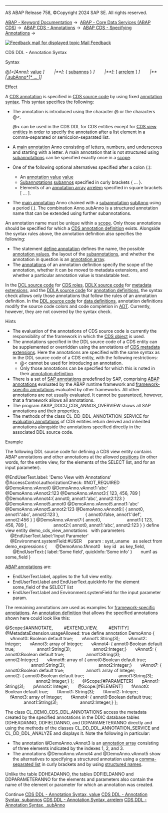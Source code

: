   

* * *

AS ABAP Release 758, ©Copyright 2024 SAP SE. All rights reserved.

[ABAP - Keyword Documentation](https://help.sap.com/doc/abapdocu_latest_index_htm/latest/en-US/abenabap.htm) →  [ABAP - Core Data Services (ABAP CDS)](https://help.sap.com/doc/abapdocu_latest_index_htm/latest/en-US/abencds.htm) →  [ABAP CDS - Annotations](https://help.sap.com/doc/abapdocu_latest_index_htm/latest/en-US/abencds_annotations.htm) →  [ABAP CDS - Specifying Annotations](https://help.sap.com/doc/abapdocu_latest_index_htm/latest/en-US/abencds_anno_usage.htm) → 

 [![](Mail.gif?object=Mail.gif "Feedback mail for displayed topic") Mail Feedback](mailto:f1_help@sap.com?subject=Feedback%20on%20ABAP%20Documentation&body=Document:%20CDS%20DDL%20-%20Annotation%20Syntax%2C%20ABENCDS_ANNOTATIONS_SYNTAX%2C%20758%0D%0A%0D%0AError:%0D%0A%0D%0A%0D%0A%0D%0ASuggestion%20for%20improvement:)

CDS DDL - Annotation Syntax

Syntax

@*\[*<*\]*Anno*\[*: [value](https://help.sap.com/doc/abapdocu_latest_index_htm/latest/en-US/abencds_annotations_syntax_value.htm) *\]*
       *|**\[*: { [subannos](https://help.sap.com/doc/abapdocu_latest_index_htm/latest/en-US/abencds_annotations_syntax_subanno.htm) } *\]*
       *|**\[*: \[ [arrelem](https://help.sap.com/doc/abapdocu_latest_index_htm/latest/en-US/abencds_annotations_syntax_array.htm) \] *\]*
       *|**\[*[.subAnno*\[* ... *\]*](https://help.sap.com/doc/abapdocu_latest_index_htm/latest/en-US/abencds_annotations_syntax_name.htm)*\]*

Effect

A [CDS annotation](https://help.sap.com/doc/abapdocu_latest_index_htm/latest/en-US/abencds_annotations.htm) is specified in [CDS source code](https://help.sap.com/doc/abapdocu_latest_index_htm/latest/en-US/abencds_source_code_glosry.htm "Glossary Entry") by using fixed [annotation syntax](https://help.sap.com/doc/abapdocu_latest_index_htm/latest/en-US/abencds_annotation_syntax_glosry.htm "Glossary Entry"). This syntax specifies the following:

-   The annotation is introduced using the character @ or the characters @<.
    
    @< can be used in the CDS DDL for CDS entities except for [CDS view entities](https://help.sap.com/doc/abapdocu_latest_index_htm/latest/en-US/abencds_v2_view_glosry.htm "Glossary Entry") in order to specify the annotation after a list element in a comma-separated or semicolon-separated list.
    
-   A [main annotation](https://help.sap.com/doc/abapdocu_latest_index_htm/latest/en-US/abenmain_annotation_glosry.htm "Glossary Entry") Anno consisting of letters, numbers, and underscores and starting with a letter. A main annotation that is not structured using [subannotations](https://help.sap.com/doc/abapdocu_latest_index_htm/latest/en-US/abensub_annotation_glosry.htm "Glossary Entry") can be specified exactly once in a [scope](https://help.sap.com/doc/abapdocu_latest_index_htm/latest/en-US/abencds_annotations_scopes.htm).
-   One of the following optional alternatives specified after a colon (:):
    -   An [annotation value](https://help.sap.com/doc/abapdocu_latest_index_htm/latest/en-US/abenannotation_value_glosry.htm "Glossary Entry") [value](https://help.sap.com/doc/abapdocu_latest_index_htm/latest/en-US/abencds_annotations_syntax_value.htm)
    -   [Subannotations](https://help.sap.com/doc/abapdocu_latest_index_htm/latest/en-US/abensub_annotation_glosry.htm "Glossary Entry") [subannos](https://help.sap.com/doc/abapdocu_latest_index_htm/latest/en-US/abencds_annotations_syntax_subanno.htm) specified in curly brackets { ... }.
    -   Elements of an [annotation array](https://help.sap.com/doc/abapdocu_latest_index_htm/latest/en-US/abenannotation_array_glosry.htm "Glossary Entry") [arrelem](https://help.sap.com/doc/abapdocu_latest_index_htm/latest/en-US/abencds_annotations_syntax_array.htm) specified in square brackets \[ ... \].
-   The [main annotation](https://help.sap.com/doc/abapdocu_latest_index_htm/latest/en-US/abenmain_annotation_glosry.htm "Glossary Entry") Anno chained with a [subannotation](https://help.sap.com/doc/abapdocu_latest_index_htm/latest/en-US/abensub_annotation_glosry.htm "Glossary Entry") [subAnno](https://help.sap.com/doc/abapdocu_latest_index_htm/latest/en-US/abencds_annotations_syntax_name.htm) using a period (.). The combination Anno.subAnno is a structured annotation name that can be extended using further subannotations.

An annotation name must be unique within a [scope](https://help.sap.com/doc/abapdocu_latest_index_htm/latest/en-US/abencds_annotations_scopes.htm). Only those annotations should be specified for which a [CDS annotation definition](https://help.sap.com/doc/abapdocu_latest_index_htm/latest/en-US/abencds_anno_definition_glosry.htm "Glossary Entry") exists. Alongside the syntax rules above, the annotation definition also specifies the following:

-   The statement [define annotation](https://help.sap.com/doc/abapdocu_latest_index_htm/latest/en-US/abencds_f1_define_annotation.htm) defines the name, the possible [annotation values](https://help.sap.com/doc/abapdocu_latest_index_htm/latest/en-US/abenannotation_value_glosry.htm "Glossary Entry"), the layout of the [subannotations](https://help.sap.com/doc/abapdocu_latest_index_htm/latest/en-US/abensub_annotation_glosry.htm "Glossary Entry"), and whether the annotation in question is an [annotation array](https://help.sap.com/doc/abapdocu_latest_index_htm/latest/en-US/abenannotation_array_glosry.htm "Glossary Entry").
-   The [annotations](https://help.sap.com/doc/abapdocu_latest_index_htm/latest/en-US/abencds_f1_define_anno_annos.htm) of an annotation definition specify the scope of the annotation, whether it can be moved to metadata extensions, and whether a particular annotation value is translatable text.

In the [DCL source code](https://help.sap.com/doc/abapdocu_latest_index_htm/latest/en-US/abendcl_source_code_glosry.htm "Glossary Entry") for [CDS roles](https://help.sap.com/doc/abapdocu_latest_index_htm/latest/en-US/abencds_role_glosry.htm "Glossary Entry"), [DDLX source code](https://help.sap.com/doc/abapdocu_latest_index_htm/latest/en-US/abenddlx_source_code_glosry.htm "Glossary Entry") for [metadata extensions](https://help.sap.com/doc/abapdocu_latest_index_htm/latest/en-US/abencds_metadata_extension_glosry.htm "Glossary Entry"), and the [DDLA source code](https://help.sap.com/doc/abapdocu_latest_index_htm/latest/en-US/abenddla_source_code_glosry.htm "Glossary Entry") for [annotation definitions](https://help.sap.com/doc/abapdocu_latest_index_htm/latest/en-US/abencds_anno_definition_glosry.htm "Glossary Entry"), the syntax check allows only those annotations that follow the rules of an annotation definition. In the [DDL source code](https://help.sap.com/doc/abapdocu_latest_index_htm/latest/en-US/abenddl_source_code_glosry.htm "Glossary Entry") for [data definitions](https://help.sap.com/doc/abapdocu_latest_index_htm/latest/en-US/abencds_data_definition_glosry.htm "Glossary Entry"), annotation definitions modify the source code colors and code completion in [ADT](https://help.sap.com/doc/abapdocu_latest_index_htm/latest/en-US/abenadt_glosry.htm "Glossary Entry"). Currently, however, they are not covered by the syntax check.

Hints

-   The evaluation of the annotations of CDS source code is currently the responsibility of the framework in which the [CDS object](https://help.sap.com/doc/abapdocu_latest_index_htm/latest/en-US/abencds_object_glosry.htm "Glossary Entry") is used.
-   The annotations specified in the DDL source code of a CDS entity can be supplemented or overridden using the annotations of [CDS metadata extensions](https://help.sap.com/doc/abapdocu_latest_index_htm/latest/en-US/abencds_metadata_extension_glosry.htm "Glossary Entry"). Here the annotations are specified with the same syntax as in the DDL source code of a CDS entity, with the following restrictions:
    -   @< cannot be used for introducing an annotation.
    -   Only those annotations can be specified for which this is noted in their [annotation definition](https://help.sap.com/doc/abapdocu_latest_index_htm/latest/en-US/abencds_anno_definition_glosry.htm "Glossary Entry").
-   There is a set of [SAP annotations](https://help.sap.com/doc/abapdocu_latest_index_htm/latest/en-US/abencds_annotations_sap.htm) predefined by SAP, comprising [ABAP annotations](https://help.sap.com/doc/abapdocu_latest_index_htm/latest/en-US/abenabap_annotation_glosry.htm "Glossary Entry") evaluated by the ABAP runtime framework and [framework-specific annotations](https://help.sap.com/doc/abapdocu_latest_index_htm/latest/en-US/abenfrmwrk_annotation_glosry.htm "Glossary Entry") evaluated by other frameworks. All other annotations are not usually evaluated. It cannot be guaranteed, however, that a framework allows all annotations.
-   The program ABAP\_DOCU\_CDS\_ANNOS\_OVERVIEW shows all SAP annotations and their properties.
-   The methods of the class CL\_DD\_DDL\_ANNOTATION\_SERVICE for [evaluating annotations](https://help.sap.com/doc/abapdocu_latest_index_htm/latest/en-US/abencds_annotations_analysis.htm) of CDS entities return derived and inherited annotations alongside the annotations specified directly in the associated DDL source code.

Example

The following DDL source code for defining a CDS view entity contains ABAP annotations and other annotations at the allowed [positions](https://help.sap.com/doc/abapdocu_latest_index_htm/latest/en-US/abencds_annotations_scopes.htm) (in other words, for the entire view, for the elements of the SELECT list, and for an input parameter).

@EndUserText.label: 'Demo View with Annotations'
@AccessControl.authorizationCheck: #NOT\_REQUIRED
@DemoAnno.vAnnot0
@DemoAnno.vAnnot1:'abc'
@DemoAnno.vAnnot2:123
@DemoAnno.vAnnot3:\[ 123, 456, 789 \]
@DemoAnno.vAnnot4:{ annot0, annot1:'abc', annot2:123 }
@DemoAnno.vAnnot5.annot0
@DemoAnno.vAnnot5.annot1:'abc'
@DemoAnno.vAnnot5.annot2:123
@DemoAnno.vAnnot6:\[ { annot0,       annot1:'abc', annot2:123 },
                    { annot0:false, annot1:'def', annot2:456 } \]
@DemoAnno.vAnnot7:{ annot0,
                    annot1:\[ 123, 456, 789 \],
                    annot2:{ annot0, annot1:'abc', annot2:123 } }
define view entity demo\_cds\_view\_annotations
  with parameters
    @EndUserText.label:'Input Parameter'
    @Environment.systemField:#USER
    param : syst\_uname
  as select from demo\_expressions
{
      @DemoAnno.fAnnot0
  key id   as key\_field,
      @EndUserText:{ label:'Some field', quickInfo:'Some info' }
      num1 as some\_field
}

[ABAP annotations](https://help.sap.com/doc/abapdocu_latest_index_htm/latest/en-US/abenabap_annotation_glosry.htm "Glossary Entry") are:

-   EndUserText.label, applies to the full view entity.
-   EndUserText.label and EndUserText.quickInfo for the element some\_field of the SELECT list
-   EndUserText.label and Environment.systemField for the input parameter param.

The remaining annotations are used as examples for [framework-specific annotations](https://help.sap.com/doc/abapdocu_latest_index_htm/latest/en-US/abenfrmwrk_annotation_glosry.htm "Glossary Entry"). An [annotation definition](https://help.sap.com/doc/abapdocu_latest_index_htm/latest/en-US/abencds_anno_definition_glosry.htm "Glossary Entry") that allows the specified annotations shown here could look like this:

@Scope:\[#ANNOTATE,
        #EXTEND\_VIEW,
        #ENTITY\]
@MetadataExtension.usageAllowed: true
define annotation DemoAnno {  
    vAnnot0: Boolean default true;  
    vAnnot1: String(3);  
    vAnnot2: Integer;  
    vAnnot3: array of Integer;  
    vAnnot4: { annot0:Boolean default true;  
               annot1:String(3);  
               annot2:Integer;}  
    vAnnot5: { annot0:Boolean default true;  
               annot1:String(3);  
               annot2:Integer;}  
    vAnnot6: array of { annot0:Boolean default true;  
                        annot1:String(3);  
                        annot2:Integer;}  
    vAnnot7: { annot0:Boolean default true;  
               annot1: array of Integer;  
               annot2: { annot0:Boolean default true;  
                         annot1:String(3);  
                         annot2:Integer;} };  
    @Scope:\[#PARAMETER\]  
    pAnnot1: String(3);  
    pAnnot2: Integer;  
    @Scope:\[#ELEMENT\]  
    fAnnot0: Boolean default true;  
    fAnnot1: String(3);  
    fAnnot2: Integer;  
    fAnnot3: array of Integer;  
    fAnnot4: { annot0:Boolean default true;  
               annot1:String(3);  
               annot2:Integer;} };

The class CL\_DEMO\_CDS\_DDL\_ANNOTATIONS access the metadata created by the specified annotations in the DDIC database tables DDHEADANNO, DDFIELDANNO, and DDPARAMETERANNO directly and using the methods of the classes CL\_DD\_DDL\_ANNOTATION\_SERVICE and CL\_DD\_DDL\_ANALYZE and displays it. Note the following in particular:

-   The annotation @DemoAnno.vAnnot3 is an [annotation array](https://help.sap.com/doc/abapdocu_latest_index_htm/latest/en-US/abenannotation_array_glosry.htm "Glossary Entry") consisting of three elements indicated by the indexes $1$, $2$, and $3$.
-   The annotations @DemoAnno.vAnnot4 and @DemoAnno.vAnnot5 show the alternatives to specifying a structured annotation using a [comma-separated list](https://help.sap.com/doc/abapdocu_latest_index_htm/latest/en-US/abencds_annotations_syntax_subanno.htm) in curly brackets and by using [structured names](https://help.sap.com/doc/abapdocu_latest_index_htm/latest/en-US/abencds_annotations_syntax_name.htm).

Unlike the table DDHEADANNO, the tables DDFIELDANNO and DDPARAMETERANNO for the elements and parameters also contain the name of the element or parameter for which an annotation was created.

Continue
[CDS DDL - Annotation Syntax, value](https://help.sap.com/doc/abapdocu_latest_index_htm/latest/en-US/abencds_annotations_syntax_value.htm)
[CDS DDL - Annotation Syntax, subannos](https://help.sap.com/doc/abapdocu_latest_index_htm/latest/en-US/abencds_annotations_syntax_subanno.htm)
[CDS DDL - Annotation Syntax, arrelem](https://help.sap.com/doc/abapdocu_latest_index_htm/latest/en-US/abencds_annotations_syntax_array.htm)
[CDS DDL - Annotation Syntax, .subAnno](https://help.sap.com/doc/abapdocu_latest_index_htm/latest/en-US/abencds_annotations_syntax_name.htm)